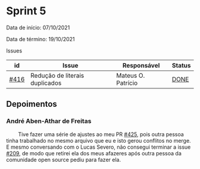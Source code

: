 # Sprint 5

Data de início:  07/10/2021

Data de término: 19/10/2021

Issues

| id                                                                      | Issue                                                | Responsável  | Status                                                                |
| ----------------------------------------------------------------------- | ---------------------------------------------------- | ------------ | --------------------------------------------------------------------- |
| [#416](https://github.com/external-secrets/external-secrets/issues/416) | Redução de literais duplicados | Mateus O. Patrício | [DONE](https://github.com/external-secrets/external-secrets/pull/420) |

## Depoimentos

### André Aben-Athar de Freitas


&emsp;&emsp; Tive fazer uma série de ajustes ao meu PR [#425](https://github.com/external-secrets/external-secrets/pull/425), pois outra pessoa tinha trabalhado no mesmo arquivo que eu e isto gerou conflitos no merge. E mesmo conversando com o Lucas Severo, não consegui terminar a issue [#209](https://github.com/external-secrets/external-secrets/issues/209), de modo que retirei ela dos meus afazeres após outra pessoa da comunidade open source pediu para fazer ela.

